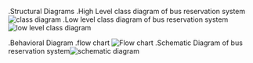 .Structural Diagrams
 .High Level class diagram of bus reservation system
  ![class diagram](https://user-images.githubusercontent.com/102668684/161295415-1860997f-1d43-4a84-ad27-48858d8c926f.png)
 .Low level class diagram of bus reservation system
 ![low level class diagram](https://user-images.githubusercontent.com/102668684/161295879-1083a034-dac5-4fb7-843d-ba0082808114.png)
 
 .Behavioral Diagram
 .flow chart
 ![Flow chart](https://user-images.githubusercontent.com/102668684/161297700-fda9183f-92e5-41d4-91ca-6bb767cd1405.jpeg)
 .Schematic Diagram of bus reservation system![schematic diagram](https://user-images.githubusercontent.com/102668684/161301174-26b5d49e-e113-4a06-beb3-a04490c4b8d1.jpeg)


